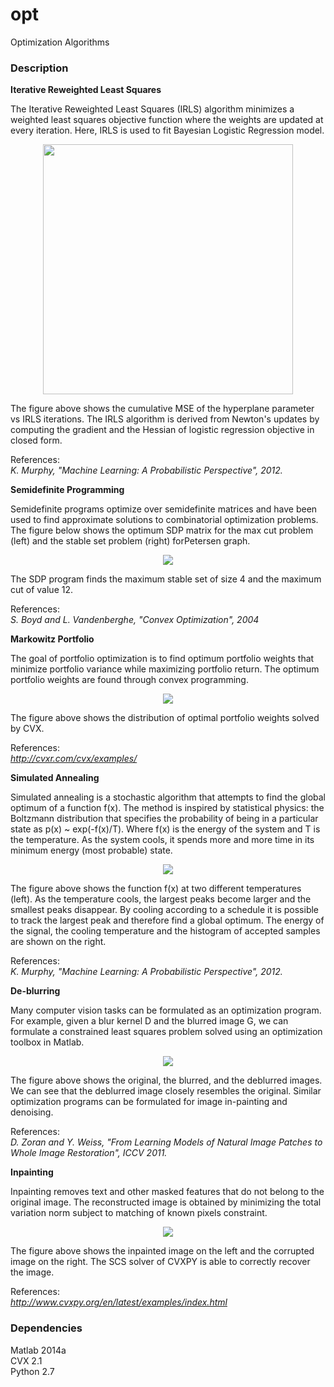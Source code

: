 # opt
Optimization Algorithms

### Description

**Iterative Reweighted Least Squares**

The Iterative Reweighted Least Squares (IRLS) algorithm minimizes a weighted least squares objective function where the weights are updated at every iteration. Here, IRLS is used to fit Bayesian Logistic Regression model.

<p align="center">
<img src="https://github.com/vsmolyakov/opt/blob/master/figures/irls.png" width = "400" />
</p>

The figure above shows the cumulative MSE of the hyperplane parameter vs IRLS iterations. The IRLS algorithm is derived from Newton's updates by computing the gradient and the Hessian of logistic regression objective in closed form.

References:  
*K. Murphy, "Machine Learning: A Probabilistic Perspective", 2012.*  

**Semidefinite Programming**

Semidefinite programs optimize over semidefinite matrices and have been used to find approximate solutions to combinatorial optimization problems. The figure below shows the optimum SDP matrix for the max cut problem (left) and the stable set problem (right) forPetersen graph.

<p align="center">
<img src="https://github.com/vsmolyakov/opt/blob/master/figures/sdp_merged.png"/>
</p>

The SDP program finds the maximum stable set of size 4 and the maximum cut of value 12.

References:  
*S. Boyd and L. Vandenberghe, "Convex Optimization", 2004*

**Markowitz Portfolio**

The goal of portfolio optimization is to find optimum portfolio weights that minimize portfolio variance while maximizing portfolio return. The optimum portfolio weights are found through convex programming. 

<p align="center">
<img src="https://github.com/vsmolyakov/opt/blob/master/figures/markowitz.png"/>
</p>

The figure above shows the distribution of optimal portfolio weights solved by CVX. 

References:  
*http://cvxr.com/cvx/examples/*

**Simulated Annealing**

Simulated annealing is a stochastic algorithm that attempts to find the global optimum of a function f(x). The method is inspired by statistical physics: the Boltzmann distribution that specifies the probability of being in a particular state as p(x) ~ exp(-f(x)/T). Where f(x) is the energy of the system and T is the temperature. As the system cools, it spends more and more time in its minimum energy (most probable) state.

<p align="center">
<img src="https://github.com/vsmolyakov/opt/blob/master/sim_annealing/figures/sim_annealing_merged.png"/>
</p>

The figure above shows the function f(x) at two different temperatures (left). As the temperature cools, the largest peaks become larger and the smallest peaks disappear. By cooling according to a schedule it is possible to track the largest peak and therefore find a global optimum. The energy of the signal, the cooling temperature and the histogram of accepted samples are shown on the right.

References:  
*K. Murphy, "Machine Learning: A Probabilistic Perspective", 2012.*  

**De-blurring**

Many computer vision tasks can be formulated as an optimization program. For example, given a blur kernel D and the blurred image G, we can formulate a constrained least squares problem solved using an optimization toolbox in Matlab.

<p align="center">
<img src="https://github.com/vsmolyakov/opt/blob/master/figures/blur_merged.png"/>
</p>

The figure above shows the original, the blurred, and the deblurred images. We can see that the deblurred image closely resembles the original. Similar optimization programs can be formulated for image in-painting and denoising.

References:  
*D. Zoran and Y. Weiss, "From Learning Models of Natural Image Patches to Whole Image Restoration", ICCV 2011.*

**Inpainting**

Inpainting removes text and other masked features that do not belong to the original image. The reconstructed image is obtained by minimizing the total variation norm subject to matching of known pixels constraint.

<p align="center">
<img src="https://github.com/vsmolyakov/opt/blob/master/figures/inpainting_merged.png"/>
</p>

The figure above shows the inpainted image on the left and the corrupted image on the right. The SCS solver of CVXPY is able to correctly recover the image.

References:  
*http://www.cvxpy.org/en/latest/examples/index.html*

 
### Dependencies

Matlab 2014a  
CVX 2.1  
Python 2.7  
